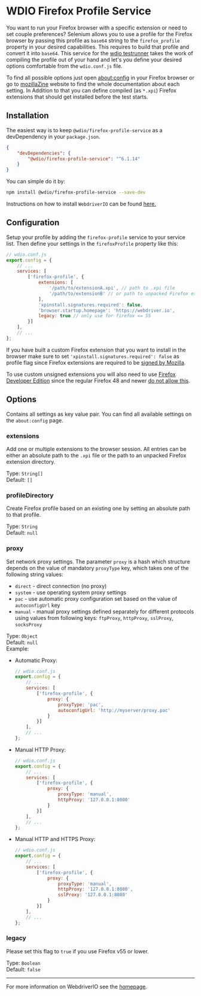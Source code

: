 WDIO Firefox Profile Service
============================

You want to run your Firefox browser with a specific extension or need to set couple preferences? Selenium allows you to use a profile for the Firefox browser by passing this profile as `base64` string to the `firefox_profile` property in your desired capabilities. This requires to build that profile and convert it into `base64`. This service for the [wdio testrunner](https://webdriver.io/guide/testrunner/gettingstarted.html) takes the work of compiling the profile out of your hand and let's you define your desired options comfortable from the `wdio.conf.js` file.

To find all possible options just open [about:config](about:config) in your Firefox browser or go to [mozillaZine](http://kb.mozillazine.org/About:config_entries) website to find the whole documentation about each setting. In Addition to that you can define compiled (as `*.xpi`) Firefox extensions that should get installed before the test starts.

## Installation

The easiest way is to keep `@wdio/firefox-profile-service` as a devDependency in your `package.json`.

```json
{
    "devDependencies": {
        "@wdio/firefox-profile-service": "^6.1.14"
    }
}
```

You can simple do it by:

```bash
npm install @wdio/firefox-profile-service --save-dev
```

Instructions on how to install `WebdriverIO` can be found [here.](https://webdriver.io/docs/gettingstarted.html)

## Configuration

Setup your profile by adding the `firefox-profile` service to your service list. Then define your settings in the `firefoxProfile` property like this:

```js
// wdio.conf.js
export.config = {
    // ...
    services: [
        ['firefox-profile', {
            extensions: [
                '/path/to/extensionA.xpi', // path to .xpi file
                '/path/to/extensionB' // or path to unpacked Firefox extension
            ],
            'xpinstall.signatures.required': false,
            'browser.startup.homepage': 'https://webdriver.io',
            legacy: true // only use for firefox <= 55
        }]
    ],
    // ...
};
```

If you have built a custom Firefox extension that you want to install in the browser make sure to set `'xpinstall.signatures.required': false` as profile flag since Firefox extensions are required to be [signed by Mozilla](https://wiki.mozilla.org/Add-ons/Extension_Signing).

To use custom unsigned extensions you will also need to use [Firefox Developer Edition](https://www.mozilla.org/en-GB/firefox/developer/) since the regular Firefox 48 and newer [do not allow this](https://wiki.mozilla.org/Add-ons/Extension_Signing#Timeline).

## Options

Contains all settings as key value pair. You can find all available settings on the `about:config` page.

### extensions

Add one or multiple extensions to the browser session. All entries can be either an absolute path to the `.xpi` file or the path to an unpacked Firefox extension directory.

Type: `String[]`<br />
Default: `[]`

### profileDirectory

Create Firefox profile based on an existing one by setting an absolute path to that profile.

Type: `String`<br />
Default: `null`

### proxy

Set network proxy settings. The parameter `proxy` is a hash which structure depends on the value of mandatory `proxyType` key, which takes one of the following string values:

 * `direct` - direct connection (no proxy)
 * `system` - use operating system proxy settings
 * `pac` - use automatic proxy configuration set based on the value of `autoconfigUrl` key
 * `manual` - manual proxy settings defined separately for different protocols using values from following keys: `ftpProxy`, `httpProxy`, `sslProxy`, `socksProxy`

Type: `Object`<br />
Default: `null`<br />
Example:

- Automatic Proxy:
    ```js
    // wdio.conf.js
    export.config = {
        // ...
        services: [
            ['firefox-profile', {
                proxy: {
                    proxyType: 'pac',
                    autoconfigUrl: 'http://myserver/proxy.pac'
                }
            }]
        ],
        // ...
    };
    ```

- Manual HTTP Proxy:
    ```js
    // wdio.conf.js
    export.config = {
        // ...
        services: [
            ['firefox-profile', {
                proxy: {
                    proxyType: 'manual',
                    httpProxy: '127.0.0.1:8080'
                }
            }]
        ],
        // ...
    };
    ```

- Manual HTTP and HTTPS Proxy:
    ```js
    // wdio.conf.js
    export.config = {
        // ...
        services: [
            ['firefox-profile', {
                proxy: {
                    proxyType: 'manual',
                    httpProxy: '127.0.0.1:8080',
                    sslProxy: '127.0.0.1:8080'
                }
            }]
        ],
        // ...
    };
    ```

### legacy

Please set this flag to `true` if you use Firefox v55 or lower.

Type: `Boolean`<br />
Default: `false`

----

For more information on WebdriverIO see the [homepage](https://webdriver.io).
